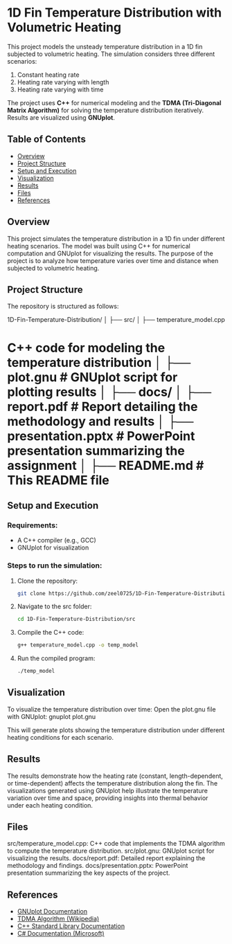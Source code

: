 # 1D Fin Temperature Distribution with Volumetric Heating

This project models the unsteady temperature distribution in a 1D fin subjected to volumetric heating. The simulation considers three different scenarios:
1. Constant heating rate
2. Heating rate varying with length
3. Heating rate varying with time

The project uses **C++** for numerical modeling and the **TDMA (Tri-Diagonal Matrix Algorithm)** for solving the temperature distribution iteratively. Results are visualized using **GNUplot**.

## Table of Contents
- [Overview](#overview)
- [Project Structure](#project-structure)
- [Setup and Execution](#setup-and-execution)
- [Visualization](#visualization)
- [Results](#results)
- [Files](#files)
- [References](#references)

## Overview
This project simulates the temperature distribution in a 1D fin under different heating scenarios. The model was built using C++ for numerical computation and GNUplot for visualizing the results. The purpose of the project is to analyze how temperature varies over time and distance when subjected to volumetric heating.

## Project Structure
The repository is structured as follows:

1D-Fin-Temperature-Distribution/ │ ├── src/ │ ├── temperature_model.cpp 
# C++ code for modeling the temperature distribution │ ├── plot.gnu # GNUplot script for plotting results │ ├── docs/ │ ├── report.pdf # Report detailing the methodology and results │ ├── presentation.pptx # PowerPoint presentation summarizing the assignment │ ├── README.md # This README file


## Setup and Execution
### Requirements:
- A C++ compiler (e.g., GCC)
- GNUplot for visualization

### Steps to run the simulation:
1. Clone the repository:
   ```bash
   git clone https://github.com/zeel0725/1D-Fin-Temperature-Distribution.git
2. Navigate to the src folder:
   ```bash
   cd 1D-Fin-Temperature-Distribution/src
4. Compile the C++ code:
   ```bash
   g++ temperature_model.cpp -o temp_model
6. Run the compiled program:
   ```bash
   ./temp_model

## Visualization

To visualize the temperature distribution over time:
Open the plot.gnu file with GNUplot:
gnuplot plot.gnu


This will generate plots showing the temperature distribution under different heating conditions for each scenario.

## Results

The results demonstrate how the heating rate (constant, length-dependent, or time-dependent) affects the temperature distribution along the fin. The visualizations generated using GNUplot help illustrate the temperature variation over time and space, providing insights into thermal behavior under each heating condition.


## Files

src/temperature_model.cpp: C++ code that implements the TDMA algorithm to compute the temperature distribution.
src/plot.gnu: GNUplot script for visualizing the results.
docs/report.pdf: Detailed report explaining the methodology and findings.
docs/presentation.pptx: PowerPoint presentation summarizing the key aspects of the project.

## References
- [GNUplot Documentation](http://www.gnuplot.info/documentation.html)
- [TDMA Algorithm (Wikipedia)](https://en.wikipedia.org/wiki/Tridiagonal_matrix_algorithm)
- [C++ Standard Library Documentation](https://en.cppreference.com/w/)
- [C# Documentation (Microsoft)](https://learn.microsoft.com/en-us/dotnet/csharp/)



